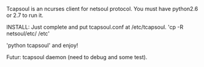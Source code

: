 Tcapsoul is an ncurses client for netsoul protocol.
You must have python2.6 or 2.7 to run it.

INSTALL:
Just complete and put tcapsoul.conf at /etc/tcapsoul.
'cp -R netsoul/etc/ /etc'

'python tcapsoul' and enjoy!


Futur: tcapsoul daemon (need to debug and some test).

